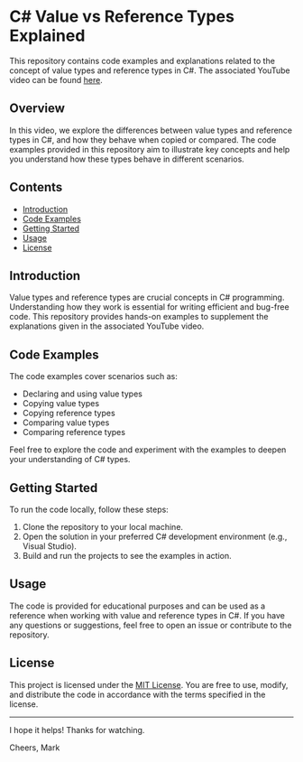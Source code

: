 # C# Value vs Reference Types Explained

This repository contains code examples and explanations related to the concept of value types and reference types in C#. The associated YouTube video can be found [here]([link_to_your_youtube_video](https://www.youtube.com/watch?v=95SkyJe3Fe0&t=1s)).

## Overview

In this video, we explore the differences between value types and reference types in C#, and how they behave when copied or compared. The code examples provided in this repository aim to illustrate key concepts and help you understand how these types behave in different scenarios.

## Contents

- [Introduction](#introduction)
- [Code Examples](#code-examples)
- [Getting Started](#getting-started)
- [Usage](#usage)
- [License](#license)

## Introduction

Value types and reference types are crucial concepts in C# programming. Understanding how they work is essential for writing efficient and bug-free code. This repository provides hands-on examples to supplement the explanations given in the associated YouTube video.

## Code Examples

The code examples cover scenarios such as:

- Declaring and using value types
- Copying value types
- Copying reference types
- Comparing value types
- Comparing reference types

Feel free to explore the code and experiment with the examples to deepen your understanding of C# types.

## Getting Started

To run the code locally, follow these steps:

1. Clone the repository to your local machine.
2. Open the solution in your preferred C# development environment (e.g., Visual Studio).
3. Build and run the projects to see the examples in action.

## Usage

The code is provided for educational purposes and can be used as a reference when working with value and reference types in C#. If you have any questions or suggestions, feel free to open an issue or contribute to the repository.

## License

This project is licensed under the [MIT License](LICENSE). You are free to use, modify, and distribute the code in accordance with the terms specified in the license.

---

I hope it helps! Thanks for watching.

Cheers, Mark


